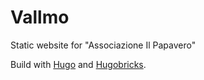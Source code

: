 # Vallmo

Static website for "Associazione Il Papavero"

Build with [Hugo](https://gohugo.io/) and [Hugobricks](https://github.com/jhvanderschee/hugobricks).